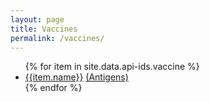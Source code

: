 ```yaml
---
layout: page
title: Vaccines
permalink: /vaccines/
---
```


<ul class="col2">
    {% for item in site.data.api-ids.vaccine %}
        <li>
        <a href="{{ page.permalink | append: item.id  | relative_url }}">{{item.name}}</a>
        <a href="{{ page.permalink | append: item.id | append: '/antigens'  | relative_url }}">(Antigens)</a>
        </li>
    {% endfor %}
</ul>
